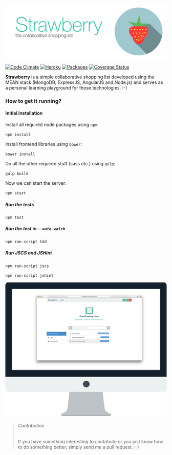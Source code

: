 ![Screenshot](/documentation/figures/StrawberryBanner.png?raw=true "Banner")

[![Code Climate](https://codeclimate.com/github/livioso/strawberry/badges/gpa.svg)](https://codeclimate.com/github/livioso/strawberry) [![Heroku](https://heroku-badge.herokuapp.com/?app=strawberry-livioso&style=flat)](https://strawberry-livioso.herokuapp.com/) [![Packages](https://david-dm.org/livioso/strawberry.svg)](https://github.com/livioso/strawberry/blob/master/package.json) [![Coverage Status](https://coveralls.io/repos/livioso/strawberry/badge.svg?branch=master)](https://coveralls.io/r/livioso/strawberry?branch=master)

**Strawberry** is a simple collaborative shopping list developed using the MEAN stack (MongoDB, ExpressJS, AngularJS and Node.js) and serves as a personal learning playground for those technologies. :-)

### How to get it running?

#### Initial installation

Install all required node packages using `npm`:

```
npm install
```

Install frontend libraries using `bower`:

```
bower install
```

Do all the other required stuff (sass etc.) using `gulp`:

```
gulp build
```

Now we can start the server:

```
npm start
```

##### Run the tests
```
npm test
```

##### Run the test in `--auto-watch`
```
npm run-script tdd
```

##### Run JSCS and JSHint
```
npm run-script jscs
```
```
npm run-script jshint
```



![Screenshot](/documentation/figures/Screenshot.png?raw=true "Screenshot")

> ###### Contribution
> If you have something interesting to contribute or you just know how to do something better, simply send me a pull request. :-)
